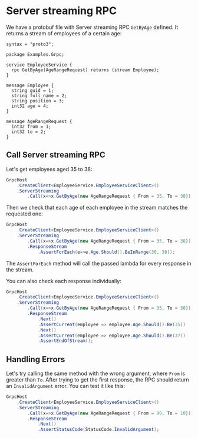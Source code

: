 # Server streaming RPC

We have a protobuf file with Server streaming RPC `GetByAge` defined. It returns a stream of employees of a certain age:

```
syntax = "proto3";

package Examples.Grpc;

service EmployeeService {
  rpc GetByAge(AgeRangeRequest) returns (stream Employee);
}

message Employee {
  string guid = 1;
  string full_name = 2;
  string position = 3;
  int32 age = 4;
}

message AgeRangeRequest {
  int32 from = 1;
  int32 to = 2;
}
```

## Call Server streaming RPC

Let's get employees aged 35 to 38:

```csharp
GrpcHost
	.CreateClient<EmployeeService.EmployeeServiceClient>()
	.ServerStreaming
	    .Call(x=>x.GetByAge(new AgeRangeRequest { From = 35, To = 38}))
```

Then we check that each age of each employee in the stream matches the requested one:

```csharp
GrpcHost
	.CreateClient<EmployeeService.EmployeeServiceClient>()
	.ServerStreaming
		.Call(x=>x.GetByAge(new AgeRangeRequest { From = 35, To = 38}))
		.ResponseStream
			.AssertForEach(e=>e.Age.Should().BeInRange(30, 38));
```

The `AssertForEach` method will call the passed lambda for every response in the stream.

You can also check each response individually:

```csharp
GrpcHost
	.CreateClient<EmployeeService.EmployeeServiceClient>()
	.ServerStreaming
		.Call(x=>x.GetByAge(new AgeRangeRequest { From = 35, To = 38}))
		.ResponseStream
			.Next()
			.AssertCurrent(employee => employee.Age.Should().Be(35))
			.Next()
			.AssertCurrent(employee => employee.Age.Should().Be(37))
			.AssertEndOfStream();
```

## Handling Errors

Let's try calling the same method with the wrong argument, where `From` is greater than `To`. After trying to get the first response, the RPC should return an `InvalidArgument` error. You can test it like this:
```csharp
GrpcHost
	.CreateClient<EmployeeService.EmployeeServiceClient>()
	.ServerStreaming
		.Call(x=>x.GetByAge(new AgeRangeRequest { From = 90, To = 10}))
		.ResponseStream
			.Next()
			.AssertStatusCode(StatusCode.InvalidArgument);

```